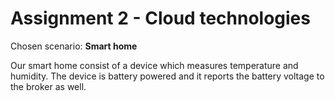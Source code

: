 # Assignment 2 - Cloud technologies

Chosen scenario: <b>Smart home</b>

Our smart home consist of a device which measures temperature and humidity. The device is battery powered and it reports the battery voltage to the broker as well.